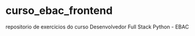 # curso_ebac_frontend

repositorio de exercicios do curso  Desenvolvedor Full Stack Python - EBAC

###
